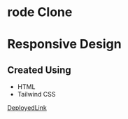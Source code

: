 # rode Clone
# Responsive Design
## Created Using
- HTML
- Tailwind CSS

[DeployedLink](https://cheerful-cendol-f9b0bf.netlify.app)
